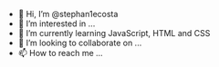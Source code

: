 - 👋 Hi, I’m @stephan1ecosta
- 👀 I’m interested in ...
- 🌱 I’m currently learning JavaScript, HTML and CSS
- 💞️ I’m looking to collaborate on ...
- 📫 How to reach me ...

<!---
stephan1ecosta/stephan1ecosta is a ✨ special ✨ repository because its `README.md` (this file) appears on your GitHub profile.
You can click the Preview link to take a look at your changes.
--->

